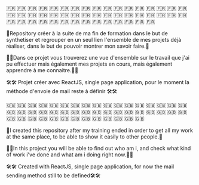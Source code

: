  🇫🇷 🇫🇷 🇫🇷 🇫🇷 🇫🇷 🇫🇷  🇫🇷 🇫🇷 🇫🇷 🇫🇷 🇫🇷 🇫🇷  🇫🇷 🇫🇷 🇫🇷 🇫🇷 🇫🇷 🇫🇷  🇫🇷 🇫🇷 🇫🇷 🇫🇷 🇫🇷 🇫🇷  🇫🇷 🇫🇷 🇫🇷 🇫🇷 🇫🇷 🇫🇷  🇫🇷 🇫🇷 🇫🇷 🇫🇷 🇫🇷 🇫🇷  🇫🇷 🇫🇷 🇫🇷 🇫🇷 🇫🇷 🇫🇷  🇫🇷 🇫🇷 🇫🇷 🇫🇷 🇫🇷 🇫🇷  
 
 🦾Repository créer à la suite de ma fin de formation dans le but de synthetiser et regrouper en un seul lien l'ensemble de mes projets déjà réaliser, dans le but de pouvoir montrer mon savoir faire.🦾
 
 
 👀👀Dans ce projet vous trouverez une vue d'ensemble sur le travail que j'ai pu effectuer mais également mes projets en cours, mais également apprendre à me connaitre.👀👀
 
 
🛠️🛠️ Projet créer avec ReactJS, single page application, pour le moment la méthode d'envoie de mail reste à définir 🛠️🛠️

🇬🇧 🇬🇧 🇬🇧 🇬🇧 🇬🇧 🇬🇧 🇬🇧 🇬🇧 🇬🇧 🇬🇧 🇬🇧 🇬🇧 🇬🇧 🇬🇧 🇬🇧 🇬🇧 🇬🇧 🇬🇧 🇬🇧 🇬🇧 🇬🇧 🇬🇧 🇬🇧 🇬🇧 🇬🇧 🇬🇧 🇬🇧 🇬🇧 🇬🇧 🇬🇧 🇬🇧 🇬🇧 🇬🇧 🇬🇧 🇬🇧 🇬🇧 🇬🇧 🇬🇧 🇬🇧 🇬🇧 🇬🇧 🇬🇧 🇬🇧 🇬🇧 🇬🇧 🇬🇧 🇬🇧

 🦾I created this repository after my training ended in order to get all my work at the same place, to be able to show it easily to other people.🦾
 
 
  👀👀In this project you will be able to find out who am i, and check what kind of work i've done and what am i doing right now.👀👀
  
  
  🛠️🛠️ Created with ReactJS, single page application, for now the mail sending method still to be defined🛠️🛠️

